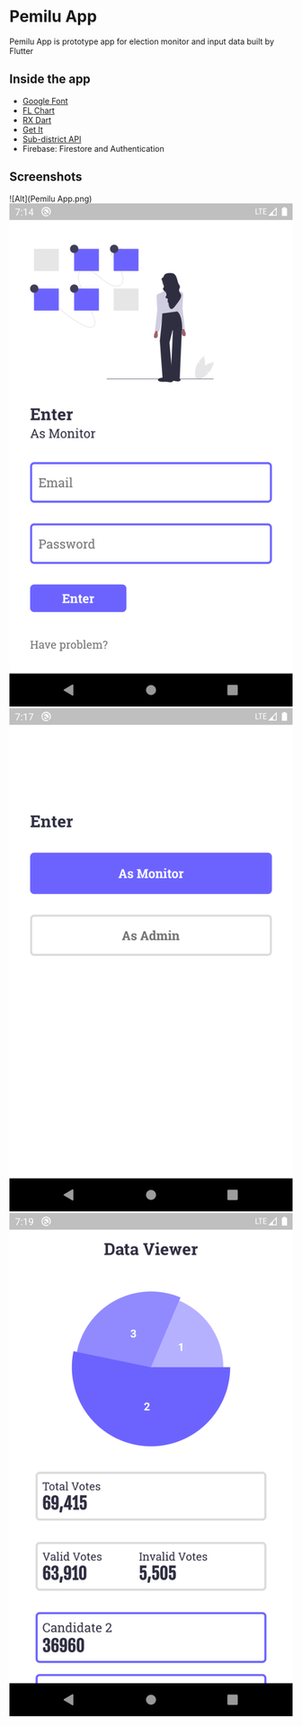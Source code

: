# Pemilu App

Pemilu App is prototype app for election monitor and input data built by Flutter

## Inside the app

- [Google Font](https://pub.dev/packages/google_fonts)
- [FL Chart](https://pub.dev/packages/fl_chart)
- [RX Dart](https://pub.dev/packages/rxdart)
- [Get It](https://pub.dev/packages/get_it)
- [Sub-district API](https://dev.farizdotid.com/api/daerahindonesia)
- Firebase: Firestore and Authentication

## Screenshots

![Alt](Pemilu App.png)
![Alt](Screenshot_1602116049.png)
![Alt](Screenshot_1602116266.png)
![Alt](Screenshot_1602116362.png)


